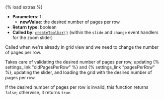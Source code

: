 {% load extras %}

* **Parameters**: 1
    * **newValue**: the desired number of pages per row
* **Return type**: boolean
* **Called by**: [`createToolbar()`](#createToolbar) (within the `slide` and
  `change` event handlers for the zoom slider)

Called when we're already in grid view and we need to change the number of
pages per row.

Takes care of validating the desired number of pages per row, updating
{% settings_link "oldPagesPerRow" %} and {% settings_link "pagesPerRow" %},
updating the slider, and loading the grid with the desired number of pages per
row.

If the desired number of pages per row is invalid, this function returns
`false`; otherwise, it returns `true`.
